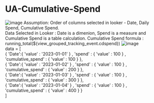 # UA-Cumulative-Spend
![image](https://user-images.githubusercontent.com/104884127/224625987-37d00cf4-0563-4ac1-bfbf-6c14ec6ba63e.png)
Assumption: Order of columns selected in looker - Date, Daily Spend, Cumulative Spend. 
</br>Data Selected in Looker : 
Date is a dimenion, Spend is a measure and Cumulative Spend is a table calculation.
Cumulative Spend formula : running_total(${view_grouped_tracking_event.cdspend})
![image](https://user-images.githubusercontent.com/104884127/224626501-fee83e1c-141b-4eba-8d4e-532df1ca8c58.png)
</br>data = [</br>
{ 'Date':{ 'value' : '2023-01-01' } , 'spend' : { 'value' : 100 } , 'cumulative_spend' : { 'value' : 100 } },</br>
{ 'Date':{ 'value' : '2023-01-02' } , 'spend' : { 'value' : 100 } , 'cumulative_spend' : { 'value' : 200 } },</br>
{ 'Date':{ 'value' : '2023-01-03' } , 'spend' : { 'value' : 100 } , 'cumulative_spend' : { 'value' : 300 } },</br>
{ 'Date':{ 'value' : '2023-01-04' } , 'spend' : { 'value' : 100 } , 'cumulative_spend' : { 'value' : 400 } }</br>
]</br>
